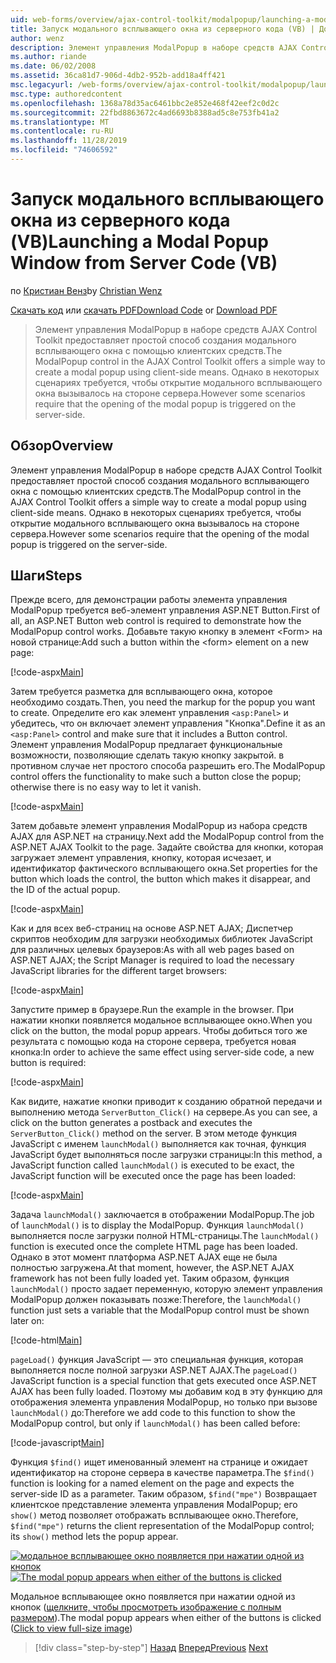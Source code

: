 ```yaml
---
uid: web-forms/overview/ajax-control-toolkit/modalpopup/launching-a-modal-popup-window-from-server-code-vb
title: Запуск модального всплывающего окна из серверного кода (VB) | Документация Майкрософт
author: wenz
description: Элемент управления ModalPopup в наборе средств AJAX Control Toolkit предоставляет простой способ создания модального всплывающего окна с помощью клиентских средств. Однако в некоторых сценариях требуется, чтобы t...
ms.author: riande
ms.date: 06/02/2008
ms.assetid: 36ca81d7-906d-4db2-952b-add18a4ff421
msc.legacyurl: /web-forms/overview/ajax-control-toolkit/modalpopup/launching-a-modal-popup-window-from-server-code-vb
msc.type: authoredcontent
ms.openlocfilehash: 1368a78d35ac6461bbc2e852e468f42eef2c0d2c
ms.sourcegitcommit: 22fbd8863672c4ad6693b8388ad5c8e753fb41a2
ms.translationtype: MT
ms.contentlocale: ru-RU
ms.lasthandoff: 11/28/2019
ms.locfileid: "74606592"
---
```

# <a name="launching-a-modal-popup-window-from-server-code-vb"></a><span data-ttu-id="a5492-104">Запуск модального всплывающего окна из серверного кода (VB)</span><span class="sxs-lookup"><span data-stu-id="a5492-104">Launching a Modal Popup Window from Server Code (VB)</span></span>

<span data-ttu-id="a5492-105">по [Кристиан Венз](https://github.com/wenz)</span><span class="sxs-lookup"><span data-stu-id="a5492-105">by [Christian Wenz](https://github.com/wenz)</span></span>

<span data-ttu-id="a5492-106">[Скачать код](https://download.microsoft.com/download/2/4/0/24052038-f942-4336-905b-b60ae56f0dd5/ModalPopup1.vb.zip) или [скачать PDF](https://download.microsoft.com/download/b/6/a/b6ae89ee-df69-4c87-9bfb-ad1eb2b23373/modalpopup1VB.pdf)</span><span class="sxs-lookup"><span data-stu-id="a5492-106">[Download Code](https://download.microsoft.com/download/2/4/0/24052038-f942-4336-905b-b60ae56f0dd5/ModalPopup1.vb.zip) or [Download PDF](https://download.microsoft.com/download/b/6/a/b6ae89ee-df69-4c87-9bfb-ad1eb2b23373/modalpopup1VB.pdf)</span></span>

> <span data-ttu-id="a5492-107">Элемент управления ModalPopup в наборе средств AJAX Control Toolkit предоставляет простой способ создания модального всплывающего окна с помощью клиентских средств.</span><span class="sxs-lookup"><span data-stu-id="a5492-107">The ModalPopup control in the AJAX Control Toolkit offers a simple way to create a modal popup using client-side means.</span></span> <span data-ttu-id="a5492-108">Однако в некоторых сценариях требуется, чтобы открытие модального всплывающего окна вызывалось на стороне сервера.</span><span class="sxs-lookup"><span data-stu-id="a5492-108">However some scenarios require that the opening of the modal popup is triggered on the server-side.</span></span>

## <a name="overview"></a><span data-ttu-id="a5492-109">Обзор</span><span class="sxs-lookup"><span data-stu-id="a5492-109">Overview</span></span>

<span data-ttu-id="a5492-110">Элемент управления ModalPopup в наборе средств AJAX Control Toolkit предоставляет простой способ создания модального всплывающего окна с помощью клиентских средств.</span><span class="sxs-lookup"><span data-stu-id="a5492-110">The ModalPopup control in the AJAX Control Toolkit offers a simple way to create a modal popup using client-side means.</span></span> <span data-ttu-id="a5492-111">Однако в некоторых сценариях требуется, чтобы открытие модального всплывающего окна вызывалось на стороне сервера.</span><span class="sxs-lookup"><span data-stu-id="a5492-111">However some scenarios require that the opening of the modal popup is triggered on the server-side.</span></span>

## <a name="steps"></a><span data-ttu-id="a5492-112">Шаги</span><span class="sxs-lookup"><span data-stu-id="a5492-112">Steps</span></span>

<span data-ttu-id="a5492-113">Прежде всего, для демонстрации работы элемента управления ModalPopup требуется веб-элемент управления ASP.NET Button.</span><span class="sxs-lookup"><span data-stu-id="a5492-113">First of all, an ASP.NET Button web control is required to demonstrate how the ModalPopup control works.</span></span> <span data-ttu-id="a5492-114">Добавьте такую кнопку в элемент &lt;Form&gt; на новой странице:</span><span class="sxs-lookup"><span data-stu-id="a5492-114">Add such a button within the &lt;form&gt; element on a new page:</span></span>

[!code-aspx[Main](launching-a-modal-popup-window-from-server-code-vb/samples/sample1.aspx)]

<span data-ttu-id="a5492-115">Затем требуется разметка для всплывающего окна, которое необходимо создать.</span><span class="sxs-lookup"><span data-stu-id="a5492-115">Then, you need the markup for the popup you want to create.</span></span> <span data-ttu-id="a5492-116">Определите его как элемент управления `<asp:Panel>` и убедитесь, что он включает элемент управления "Кнопка".</span><span class="sxs-lookup"><span data-stu-id="a5492-116">Define it as an `<asp:Panel>` control and make sure that it includes a Button control.</span></span> <span data-ttu-id="a5492-117">Элемент управления ModalPopup предлагает функциональные возможности, позволяющие сделать такую кнопку закрытой. в противном случае нет простого способа разрешить его.</span><span class="sxs-lookup"><span data-stu-id="a5492-117">The ModalPopup control offers the functionality to make such a button close the popup; otherwise there is no easy way to let it vanish.</span></span>

[!code-aspx[Main](launching-a-modal-popup-window-from-server-code-vb/samples/sample2.aspx)]

<span data-ttu-id="a5492-118">Затем добавьте элемент управления ModalPopup из набора средств AJAX для ASP.NET на страницу.</span><span class="sxs-lookup"><span data-stu-id="a5492-118">Next add the ModalPopup control from the ASP.NET AJAX Toolkit to the page.</span></span> <span data-ttu-id="a5492-119">Задайте свойства для кнопки, которая загружает элемент управления, кнопку, которая исчезает, и идентификатор фактического всплывающего окна.</span><span class="sxs-lookup"><span data-stu-id="a5492-119">Set properties for the button which loads the control, the button which makes it disappear, and the ID of the actual popup.</span></span>

[!code-aspx[Main](launching-a-modal-popup-window-from-server-code-vb/samples/sample3.aspx)]

<span data-ttu-id="a5492-120">Как и для всех веб-страниц на основе ASP.NET AJAX; Диспетчер скриптов необходим для загрузки необходимых библиотек JavaScript для различных целевых браузеров:</span><span class="sxs-lookup"><span data-stu-id="a5492-120">As with all web pages based on ASP.NET AJAX; the Script Manager is required to load the necessary JavaScript libraries for the different target browsers:</span></span>

[!code-aspx[Main](launching-a-modal-popup-window-from-server-code-vb/samples/sample4.aspx)]

<span data-ttu-id="a5492-121">Запустите пример в браузере.</span><span class="sxs-lookup"><span data-stu-id="a5492-121">Run the example in the browser.</span></span> <span data-ttu-id="a5492-122">При нажатии кнопки появляется модальное всплывающее окно.</span><span class="sxs-lookup"><span data-stu-id="a5492-122">When you click on the button, the modal popup appears.</span></span> <span data-ttu-id="a5492-123">Чтобы добиться того же результата с помощью кода на стороне сервера, требуется новая кнопка:</span><span class="sxs-lookup"><span data-stu-id="a5492-123">In order to achieve the same effect using server-side code, a new button is required:</span></span>

[!code-aspx[Main](launching-a-modal-popup-window-from-server-code-vb/samples/sample5.aspx)]

<span data-ttu-id="a5492-124">Как видите, нажатие кнопки приводит к созданию обратной передачи и выполнению метода `ServerButton_Click()` на сервере.</span><span class="sxs-lookup"><span data-stu-id="a5492-124">As you can see, a click on the button generates a postback and executes the `ServerButton_Click()` method on the server.</span></span> <span data-ttu-id="a5492-125">В этом методе функция JavaScript с именем `launchModal()` выполняется как точная, функция JavaScript будет выполняться после загрузки страницы:</span><span class="sxs-lookup"><span data-stu-id="a5492-125">In this method, a JavaScript function called `launchModal()` is executed to be exact, the JavaScript function will be executed once the page has been loaded:</span></span>

[!code-aspx[Main](launching-a-modal-popup-window-from-server-code-vb/samples/sample6.aspx)]

<span data-ttu-id="a5492-126">Задача `launchModal()` заключается в отображении ModalPopup.</span><span class="sxs-lookup"><span data-stu-id="a5492-126">The job of `launchModal()` is to display the ModalPopup.</span></span> <span data-ttu-id="a5492-127">Функция `launchModal()` выполняется после загрузки полной HTML-страницы.</span><span class="sxs-lookup"><span data-stu-id="a5492-127">The `launchModal()` function is executed once the complete HTML page has been loaded.</span></span> <span data-ttu-id="a5492-128">Однако в этот момент платформа ASP.NET AJAX еще не была полностью загружена.</span><span class="sxs-lookup"><span data-stu-id="a5492-128">At that moment, however, the ASP.NET AJAX framework has not been fully loaded yet.</span></span> <span data-ttu-id="a5492-129">Таким образом, функция `launchModal()` просто задает переменную, которую элемент управления ModalPopup должен показывать позже:</span><span class="sxs-lookup"><span data-stu-id="a5492-129">Therefore, the `launchModal()` function just sets a variable that the ModalPopup control must be shown later on:</span></span>

[!code-html[Main](launching-a-modal-popup-window-from-server-code-vb/samples/sample7.html)]

<span data-ttu-id="a5492-130">`pageLoad()` функция JavaScript — это специальная функция, которая выполняется после полной загрузки ASP.NET AJAX.</span><span class="sxs-lookup"><span data-stu-id="a5492-130">The `pageLoad()` JavaScript function is a special function that gets executed once ASP.NET AJAX has been fully loaded.</span></span> <span data-ttu-id="a5492-131">Поэтому мы добавим код в эту функцию для отображения элемента управления ModalPopup, но только при вызове `launchModal()` до:</span><span class="sxs-lookup"><span data-stu-id="a5492-131">Therefore we add code to this function to show the ModalPopup control, but only if `launchModal()` has been called before:</span></span>

[!code-javascript[Main](launching-a-modal-popup-window-from-server-code-vb/samples/sample8.js)]

<span data-ttu-id="a5492-132">Функция `$find()` ищет именованный элемент на странице и ожидает идентификатор на стороне сервера в качестве параметра.</span><span class="sxs-lookup"><span data-stu-id="a5492-132">The `$find()` function is looking for a named element on the page and expects the server-side ID as a parameter.</span></span> <span data-ttu-id="a5492-133">Таким образом, `$find("mpe")` Возвращает клиентское представление элемента управления ModalPopup; его `show()` метод позволяет отображать всплывающее окно.</span><span class="sxs-lookup"><span data-stu-id="a5492-133">Therefore, `$find("mpe")` returns the client representation of the ModalPopup control; its `show()` method lets the popup appear.</span></span>

<span data-ttu-id="a5492-134">[![модальное всплывающее окно появляется при нажатии одной из кнопок](launching-a-modal-popup-window-from-server-code-vb/_static/image2.png)](launching-a-modal-popup-window-from-server-code-vb/_static/image1.png)</span><span class="sxs-lookup"><span data-stu-id="a5492-134">[![The modal popup appears when either of the buttons is clicked](launching-a-modal-popup-window-from-server-code-vb/_static/image2.png)](launching-a-modal-popup-window-from-server-code-vb/_static/image1.png)</span></span>

<span data-ttu-id="a5492-135">Модальное всплывающее окно появляется при нажатии одной из кнопок ([щелкните, чтобы просмотреть изображение с полным размером](launching-a-modal-popup-window-from-server-code-vb/_static/image3.png)).</span><span class="sxs-lookup"><span data-stu-id="a5492-135">The modal popup appears when either of the buttons is clicked ([Click to view full-size image](launching-a-modal-popup-window-from-server-code-vb/_static/image3.png))</span></span>

> [!div class="step-by-step"]
> <span data-ttu-id="a5492-136">[Назад](positioning-a-modalpopup-cs.md)
> [Вперед](using-modalpopup-with-a-repeater-control-vb.md)</span><span class="sxs-lookup"><span data-stu-id="a5492-136">[Previous](positioning-a-modalpopup-cs.md)
[Next](using-modalpopup-with-a-repeater-control-vb.md)</span></span>
